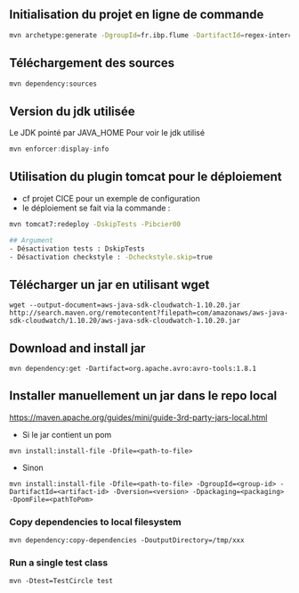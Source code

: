 ## Initialisation du projet en ligne de commande
```bash
mvn archetype:generate -DgroupId=fr.ibp.flume -DartifactId=regex-interceptor -DarchetypeArtifactId=maven-archetype-quickstart -DinteractiveMode=false
```
## Téléchargement des sources
```bash
mvn dependency:sources
```
## Version du jdk utilisée
Le JDK pointé par JAVA_HOME
Pour voir le jdk utilisé
```java
mvn enforcer:display-info
```
## Utilisation du plugin tomcat pour le déploiement
- cf projet CICE pour un exemple de configuration
- le déploiement se fait via la commande :
```bash
mvn tomcat7:redeploy -DskipTests -Pibcier00

## Argument
- Désactivation tests : DskipTests
- Désactivation checkstyle : -Dcheckstyle.skip=true
```
## Télécharger un jar en utilisant wget
```
wget --output-document=aws-java-sdk-cloudwatch-1.10.20.jar http://search.maven.org/remotecontent?filepath=com/amazonaws/aws-java-sdk-cloudwatch/1.10.20/aws-java-sdk-cloudwatch-1.10.20.jar
```

## Download and install jar
```
mvn dependency:get -Dartifact=org.apache.avro:avro-tools:1.8.1
```

## Installer manuellement un jar dans le repo local

https://maven.apache.org/guides/mini/guide-3rd-party-jars-local.html

- Si le jar contient un pom
```
mvn install:install-file -Dfile=<path-to-file>
```
- Sinon
```
mvn install:install-file -Dfile=<path-to-file> -DgroupId=<group-id> -DartifactId=<artifact-id> -Dversion=<version> -Dpackaging=<packaging> -DpomFile=<pathToPom>
```

### Copy dependencies to local filesystem
```
mvn dependency:copy-dependencies -DoutputDirectory=/tmp/xxx
```

### Run a single test class
```
mvn -Dtest=TestCircle test
```
